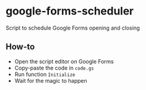 # google-forms-scheduler
Script to schedule Google Forms opening and closing

## How-to

* Open the script editor on Google Forms
* Copy-paste the code in `code.gs`
* Run function `Initialize`
* Wait for the magic to happen
